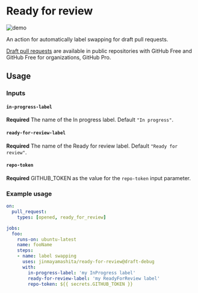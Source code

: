 # Ready for review

![demo](https://user-images.githubusercontent.com/9401060/80947621-825b9780-8e2b-11ea-9ed6-147ca8e3df4e.gif)

An action for automatically label swapping for draft pull requests.

[Draft pull requests](https://github.blog/2019-02-14-introducing-draft-pull-requests/) are available in public repositories with GitHub Free and GitHub Free for organizations, GitHub Pro.

## Usage

### Inputs

#### `in-progress-label`

**Required** The name of the In progress label. Default `"In progress"`.

#### `ready-for-review-label`

**Required** The name of the Ready for review label. Default `"Ready for review"`.

#### `repo-token`

**Required** GITHUB_TOKEN as the value for the `repo-token` input parameter.

### Example usage

```yml
on:
  pull_request:
    types: [opened, ready_for_review]

jobs:
  foo:
    runs-on: ubuntu-latest
    name: fooName
    steps:
    - name: label swapping
      uses: jinmayamashita/ready-for-review@draft-debug
      with:
        in-progress-label: 'my InProgress label'
        ready-for-review-label: 'my ReadyForReview label'
        repo-token: ${{ secrets.GITHUB_TOKEN }}
```
